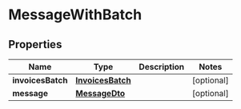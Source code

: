 
# MessageWithBatch

## Properties
Name | Type | Description | Notes
------------ | ------------- | ------------- | -------------
**invoicesBatch** | [**InvoicesBatch**](InvoicesBatch.md) |  |  [optional]
**message** | [**MessageDto**](MessageDto.md) |  |  [optional]
